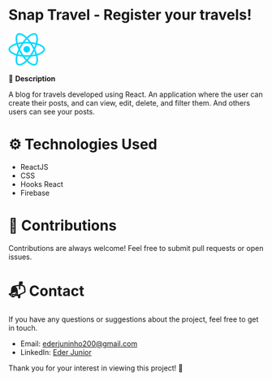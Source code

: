 # Snap Travel - Register your travels!

<img
  src="/src/assets/react.svg"
  alt="react"
  title="React"
  style="display: inline-block; margin: 0 auto; max-width: 500px">

🚀 **Description**

A blog for travels developed using React. An application where the user can create their posts, and can view, edit, delete, and filter them. And others users can see your posts.

# ⚙️ Technologies Used

- ReactJS
- CSS
- Hooks React
- Firebase

# 🤝 Contributions

Contributions are always welcome! Feel free to submit pull requests or open issues.

# 📬 Contact

If you have any questions or suggestions about the project, feel free to get in touch.

- Email: ederjuninho200@gmail.com
- LinkedIn: [Eder Junior](https://www.linkedin.com/in/ederjuniordev/)

Thank you for your interest in viewing this project! 🙌
